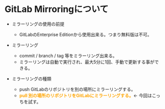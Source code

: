 # GitLab Mirroringについて
- ミラーリングの使用の前提
    - GitLabのEnterprise Editionから使用出来る。つまり無料版は不可。
- ミラーリング
    - commit / branch / tag 等をミラーリング出来る。
    - ミラーリングは自動で実行され、最大5分に1回、手動で更新する事ができる。

- ミラーリングの種類
    - push GitLabのリポジトリを別の場所にミラーリングする。
    - <font color="orange">**pull 別の場所のリポジトリをGitLabにミラーリングする。**</font>← 今回はこっちを試す。


